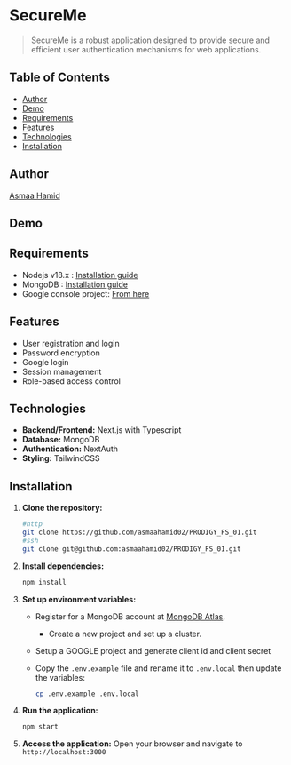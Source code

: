 # SecureMe

> SecureMe is a robust application designed to provide secure and efficient user authentication mechanisms for web applications.

## Table of Contents

- [Author](#author)
- [Demo](#demo)
- [Requirements](#requirements)
- [Features](#features)
- [Technologies](#technologies)
- [Installation](#installation)

## Author

[Asmaa Hamid](https://linktr.ee/asmaahamid02)

## Demo

## Requirements

- Nodejs v18.x : [Installation guide](https://nodejs.org/en/download/package-manager/current)
- MongoDB : [Installation guide](https://www.mongodb.com/docs/atlas/getting-started/)
- Google console project: [From here](https://console.cloud.google.com/projectcreate)

## Features

- User registration and login
- Password encryption
- Google login
- Session management
- Role-based access control

## Technologies

- **Backend/Frontend:** Next.js with Typescript
- **Database:** MongoDB
- **Authentication:** NextAuth
- **Styling:** TailwindCSS

## Installation

1. **Clone the repository:**

   ```bash
   #http
   git clone https://github.com/asmaahamid02/PRODIGY_FS_01.git
   #ssh
   git clone git@github.com:asmaahamid02/PRODIGY_FS_01.git
   ```

2. **Install dependencies:**

   ```bash
   npm install
   ```

3. **Set up environment variables:**

   - Register for a MongoDB account at [MongoDB Atlas](https://www.mongodb.com/cloud/atlas).
     - Create a new project and set up a cluster.
   - Setup a GOOGLE project and generate client id and client secret
   - Copy the `.env.example` file and rename it to `.env.local` then update the variables:

     ```bash
     cp .env.example .env.local
     ```

4. **Run the application:**

   ```bash
   npm start
   ```

5. **Access the application:**
   Open your browser and navigate to `http://localhost:3000`
